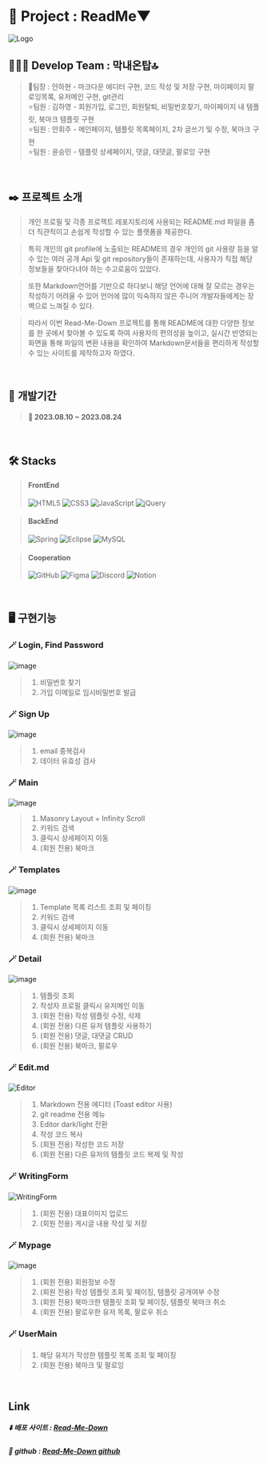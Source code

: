 #  📝 Project : ReadMe▼
![Logo](https://github.com/Mk-Mini-Team1/Read-Me-Down/assets/132359385/322a006c-4423-4394-a282-2bdcd1bd0981)

## 👯‍♀️👯 Develop Team : 막내온탑🔝
> 👑팀장 : 안하현 - 마크다운 에디터 구현, 코드 작성 및 저장 구현, 마이페이지 팔로잉목록, 유저메인 구현, git관리<br>
> ⭐팀원 : 김하영 - 회원가입, 로그인, 회원탈퇴, 비밀번호찾기, 마이페이지 내 템플릿, 북마크 템플릿 구현<br>
> ⭐팀원 : 안휘주 - 메인페이지, 템플릿 목록페이지, 2차 글쓰기 및 수정, 북마크 구현<br>
> ⭐팀원 : 윤승민 - 템플릿 상세페이지, 댓글, 대댓글, 팔로잉 구현<br>
<br>

## ✒️ 프로젝트 소개
> 개인 프로필 및 각종 프로젝트 레포지토리에 사용되는 README.md 파일을 좀 더 직관적이고 손쉽게 작성할 수 있는 플랫폼을 제공한다.<br>

> 특히 개인의 git profile에 노출되는 README의 경우 개인의 git 사용량 등을 알 수 있는 여러 공개 Api 및 git repository들이 존재하는데, 사용자가 직접 해당 정보들을 찾아다녀야 하는 수고로움이 있었다.<br>

> 또한 Markdown언어를 기반으로 하다보니 해당 언어에 대해 잘 모르는 경우는 작성하기 어려울 수 있어 언어에 많이 익숙하지 않은 주니어 개발자들에게는 장벽으로 느껴질 수 있다.<br>

> 따라서 이번 Read-Me-Down 프로젝트를 통해 README에 대한 다양한 정보를 한 곳에서 찾아볼 수 있도록 하여 사용자의 편의성을 높이고, 실시간 반영되는 화면을 통해 파일의 변환 내용을 확인하여 Markdown문서들을 편리하게 작성할 수 있는 사이트를 제작하고자 하였다.
<br>

## 📅 개발기간
> #### 📅 2023.08.10 ~ 2023.08.24
<br>

## 🛠️ Stacks
> #### FrontEnd
> ![HTML5](https://img.shields.io/badge/html5-%23E34F26.svg?style=for-the-badge&logo=html5&logoColor=white) ![CSS3](https://img.shields.io/badge/css3-%231572B6.svg?style=for-the-badge&logo=css3&logoColor=white) ![JavaScript](https://img.shields.io/badge/javascript-%23323330.svg?style=for-the-badge&logo=javascript&logoColor=%23F7DF1E) ![jQuery](https://img.shields.io/badge/jquery-%230769AD.svg?style=for-the-badge&logo=jquery&logoColor=white) 

> #### BackEnd
> ![Spring](https://img.shields.io/badge/spring-%236DB33F.svg?style=for-the-badge&logo=spring&logoColor=white) ![Eclipse](https://img.shields.io/badge/Eclipse-2C2255.svg?style=for-the-badge&logo=Eclipse&logoColor=white) ![MySQL](https://img.shields.io/badge/mysql-%2300f.svg?style=for-the-badge&logo=mysql&logoColor=white) 

> #### Cooperation
> ![GitHub](https://img.shields.io/badge/github-%23121011.svg?style=for-the-badge&logo=github&logoColor=white) ![Figma](https://img.shields.io/badge/figma-%23F24E1E.svg?style=for-the-badge&logo=figma&logoColor=white) ![Discord](https://img.shields.io/badge/Discord-%235865F2.svg?style=for-the-badge&logo=discord&logoColor=white) ![Notion](https://img.shields.io/badge/Notion-%23000000.svg?style=for-the-badge&logo=notion&logoColor=white) 
<br>

## 🖥️ 구현기능
### 🪄 Login, Find Password
![image](https://github.com/Mk-Mini-Team1/Read-Me-Down/assets/132359385/13595c36-1890-4cbd-baf1-640295fc6164)
> 1. 비밀번호 찾기
> 2. 가입 이메일로 임시비밀번호 발급

### 🪄 Sign Up
![image](https://github.com/Mk-Mini-Team1/Read-Me-Down/assets/132359385/76be8630-5c0a-418d-83ec-7fb9bfd90b37)
> 1. email 중복검사
> 2. 데이터 유효성 검사

### 🪄 Main
![image](https://github.com/Mk-Mini-Team1/Read-Me-Down/assets/132359385/36edb96b-bd2b-42f0-b0ce-ec3256bd3023)
> 1. Masonry Layout + Infinity Scroll
> 2. 키워드 검색
> 3. 클릭시 상세페이지 이동
> 4. (회원 전용) 북마크

### 🪄 Templates
![image](https://github.com/Mk-Mini-Team1/Read-Me-Down/assets/132359385/cebd449c-20d8-44f0-a51c-869741eacc62)
> 1. Template 목록 리스트 조회 및 페이징
> 2. 키워드 검색
> 3. 클릭시 상세페이지 이동
> 4. (회원 전용) 북마크

### 🪄 Detail
![image](https://github.com/Mk-Mini-Team1/Read-Me-Down/assets/132359385/8ea0a3e5-ebd4-4baa-b6a6-c9da3a8ba651)
> 1. 템플릿 조회
> 2. 작성자 프로필 클릭시 유저메인 이동
> 3. (회원 전용) 작성 템플릿 수정, 삭제
> 4. (회원 전용) 다른 유저 템플릿 사용하기
> 5. (회원 전용) 댓글, 대댓글 CRUD
> 6. (회원 전용) 북마크, 팔로우

### 🪄 Edit.md
![Editor](https://github.com/Mk-Mini-Team1/Read-Me-Down/assets/132359385/0c3970cf-b29c-4fb0-8e03-89d8c44c3fab)
> 1. Markdown 전용 에디터 (Toast editor 사용)
> 2. git readme 전용 메뉴
> 3. Editor dark/light 전환
> 4. 작성 코드 복사
> 5. (회원 전용) 작성한 코드 저장
> 6. (회원 전용) 다른 유저의 템플릿 코드 복제 및 작성

### 🪄 WritingForm
![WritingForm](https://github.com/Mk-Mini-Team1/Read-Me-Down/assets/132359385/193fa998-97dc-481d-88ae-0584ce14172f)
> 1. (회원 전용) 대표이미지 업로드
> 2. (회원 전용) 게시글 내용 작성 및 저장

### 🪄 Mypage
![image](https://github.com/Mk-Mini-Team1/Read-Me-Down/assets/132359385/c1b0c0f1-6dc2-4fff-ae98-b75368d6d0ce)
> 1. (회원 전용) 회원정보 수정
> 2. (회원 전용) 작성 템플릿 조회 및 페이징, 템플릿 공개여부 수정
> 3. (회원 전용) 북마크한 템플릿 조회 및 페이징, 템플릿 북마크 취소
> 4. (회원 전용) 팔로우한 유저 목록, 팔로우 취소

### 🪄 UserMain
> 1. 해당 유저가 작성한 템플릿 목록 조회 및 페이징
> 2. (회원 전용) 북마크 및 팔로잉
<br>

## Link
##### ⬇️ 배포 사이트 : [Read-Me-Down](http://49.50.172.59:8080/)
##### 🔗 github : [Read-Me-Down github](https://github.com/Mk-Mini-Team1/Read-Me-Down)
